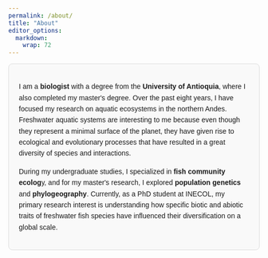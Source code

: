 ```yaml
---
permalink: /about/
title: "About"
editor_options: 
  markdown: 
    wrap: 72
---
```



<div style="font-family: Arial, sans-serif; line-height: 1.6; background-color: #f9f9f9; padding: 20px; border-radius: 8px; border: 1px solid #ddd;">

I am a **biologist** with a degree from the **University of Antioquia**, where I also completed my master's degree. Over the past eight years, I have focused my research on aquatic ecosystems in the northern Andes. Freshwater aquatic systems are interesting to me because even though they represent a minimal surface of the planet, they have given rise to ecological and evolutionary processes that have resulted in a great diversity of species and interactions.

During my undergraduate studies, I specialized in **fish community ecolog**y, and for my master's research, I explored **population genetics** and **phylogeography**. Currently, as a PhD student at INECOL, my primary research interest is understanding how specific biotic and abiotic traits of freshwater fish species have influenced their diversification on a global scale.

</div>

